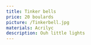 ```yaml
---
title: Tinker bells
price: 20 boulards
picture: /Tinkerbell.jpg
materials: Acrilyc
description: Ouh little lights
---
```

